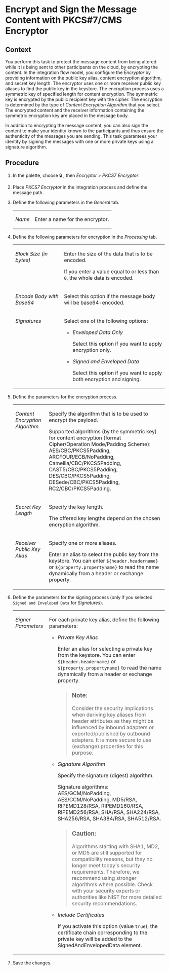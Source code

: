 <!-- loio21fd21135941432fbade76e67b9e7194 -->

<link rel="stylesheet" type="text/css" href="../css/sap-icons.css"/>

# Encrypt and Sign the Message Content with PKCS\#7/CMS Encryptor



<a name="loio21fd21135941432fbade76e67b9e7194__context_N10014_N10011_N10001"/>

## Context

You perform this task to protect the message content from being altered while it is being sent to other participants on the cloud, by encrypting the content. In the integration flow model, you configure the *Encryptor* by providing information on the public key alias, content encryption algorithm, and secret key length. The encryptor uses one or more receiver public key aliases to find the public key in the keystore. The encryption process uses a symmetric key of specified length for content encryption. The symmetric key is encrypted by the public recipient key with the cipher. The encryption is determined by the type of *Content Encryption Algorithm* that you select. The encrypted content and the receiver information containing the symmetric encryption key are placed in the message body.

In addition to encrypting the message content, you can also sign the content to make your identity known to the participants and thus ensure the authenticity of the messages you are sending. This task guarantees your identity by signing the messages with one or more private keys using a signature algorithm.



## Procedure

1.  In the palette, choose :lock: , then *Encryptor* \> *PKCS7 Encryptor*.

2.  Place *PKCS7 Encryptor* in the integration process and define the message path.

3.  Define the following parameters in the *General* tab.


    <table>
    <tr>
    <td valign="top">
    
    *Name*
    
    </td>
    <td valign="top">
    
    Enter a name for the encryptor.
    
    </td>
    </tr>
    </table>
    
4.  Define the following parameters for encryption in the *Processing* tab.


    <table>
    <tr>
    <td valign="top">
    
    *Block Size \(in bytes\)* 
    
    </td>
    <td valign="top">
    
    Enter the size of the data that is to be encoded.

    If you enter a value equal to or less than `0`, the whole data is encoded.
    
    </td>
    </tr>
    <tr>
    <td valign="top">
    
    *Encode Body with Base64* 
    
    </td>
    <td valign="top">
    
    Select this option if the message body will be base64-encoded.
    
    </td>
    </tr>
    <tr>
    <td valign="top">
    
    *Signatures* 
    
    </td>
    <td valign="top">
    
    Select one of the following options:

    -   *Enveloped Data Only*

        Select this option if you want to apply encryption only.

    -   *Signed and Enveloped Data*

        Select this option if you want to apply both encryption and signing.



    
    </td>
    </tr>
    </table>
    
5.  Define the parameters for the encryption process.


    <table>
    <tr>
    <td valign="top">
    
    *Content Encryption Algorithm* 
    
    </td>
    <td valign="top">
    
    Specify the algorithm that is to be used to encrypt the payload.

    Supported algorithms \(by the symmetric key\) for content encryption \(format Cipher/Operation Mode/Padding Scheme\): AES/CBC/PKCS5Padding, ARCFOUR/ECB/NoPadding, Camellia/CBC/PKCS5Padding, CAST5/CBC/PKCS5Padding, DES/CBC/PKCS5Padding, DESede/CBC/PKCS5Padding, RC2/CBC/PKCS5Padding.
    
    </td>
    </tr>
    <tr>
    <td valign="top">
    
    *Secret Key Length* 
    
    </td>
    <td valign="top">
    
    Specify the key length.

    The offered key lengths depend on the chosen encryption algorithm.
    
    </td>
    </tr>
    <tr>
    <td valign="top">
    
    *Receiver Public Key Alias* 
    
    </td>
    <td valign="top">
    
    Specify one or more aliases.

    Enter an alias to select the public key from the keystore. You can enter `${header.headername}` or `${property.propertyname}` to read the name dynamically from a header or exchange property.
    
    </td>
    </tr>
    </table>
    
6.  Define the parameters for the signing process \(only if you selected `Signed and Enveloped Data` for *Signatures*\).


    <table>
    <tr>
    <td valign="top">
    
    *Signer Parameters* 
    
    </td>
    <td valign="top">
    
    For each private key alias, define the following parameters:

    -   *Private Key Alias* 

        Enter an alias for selecting a private key from the keystore. You can enter `${header.headername}` or `${property.propertyname}` to read the name dynamically from a header or exchange property.

        > ### Note:  
        > Consider the security implications when deriving key aliases from header attributes as they might be influenced by inbound adapters or exported/published by outbound adapters. It is more secure to use \(exchange\) properties for this purpose.

    -   *Signature Algorithm*

        Specify the signature \(digest\) algorithm.

        Signature algorithms: AES/GCM/NoPadding, AES/CCM/NoPadding, MD5/RSA, RIPEMD128/RSA, RIPEMD160/RSA, RIPEMD256/RSA, SHA/RSA, SHA224/RSA, SHA256/RSA, SHA384/RSA, SHA512/RSA.

        > ### Caution:  
        > Algorithms starting with SHA1, MD2, or MD5 are still supported for compatibility reasons, but they no longer meet today's security requirements. Therefore, we recommend using stronger algorithms where possible. Check with your security experts or authorities like NIST for more detailed security recommendations.

    -   *Include Certificates*

        If you activate this option \(value `true`\), the certificate chain corresponding to the private key will be added to the SignedAndEnvelopedData element.



    
    </td>
    </tr>
    </table>
    
7.  Save the changes.


